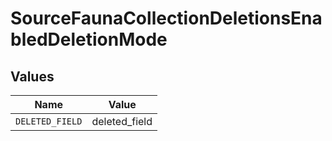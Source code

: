 # SourceFaunaCollectionDeletionsEnabledDeletionMode


## Values

| Name            | Value           |
| --------------- | --------------- |
| `DELETED_FIELD` | deleted_field   |